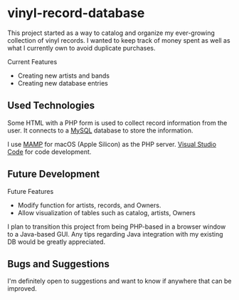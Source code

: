 # vinyl-record-database
This project started as a way to catalog and organize my ever-growing collection of vinyl records. I wanted to keep track of money spent as well as what I currently own to avoid duplicate purchases.

Current Features
- Creating new artists and bands
- Creating new database entries

## Used Technologies
Some HTML with a PHP form is used to collect record information from the user. It connects to a <a href="https://www.mysql.com">MySQL</a> database to store the information. 

I use <a href="https://www.mamp.info/en/mac/">MAMP</a> for macOS (Apple Silicon) as the PHP server. <a href="https://code.visualstudio.com">Visual Studio Code</a> for code development.

## Future Development
Future Features
- Modify function for artists, records, and Owners.
- Allow visualization of tables such as catalog, artists, Owners

I plan to transition this project from being PHP-based in a browser window to a Java-based GUI. Any tips regarding Java integration with my existing DB would be greatly appreciated.

## Bugs and Suggestions
I'm definitely open to suggestions and want to know if anywhere that can be improved.
